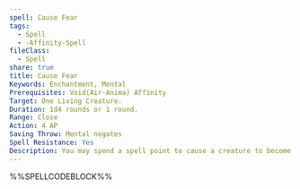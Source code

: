 ```yaml
---
spell: Cause Fear
tags:
  - Spell
  - -Affinity-Spell
fileClass:
  - Spell
share: true
title: Cause Fear
Keywords: Enchantment, Mental
Prerequisites: Void(Air-Anima) Affinity
Target: One Living Creature.
Duration: 1d4 rounds or 1 round.
Range: Close
Action: 4 AP
Saving Throw: Mental negates
Spell Resistance: Yes
Description: You may spend a spell point to cause a creature to become frightened for 1d4 rounds. A save attack that fails by less than one degree causes the creature to instead become shaken for 1 round. A save attack that succeeds by one degree or higher causes the effect to last 1d4+1 increasing by an additional +1 per additional degree of success.
---
```

%%SPELLCODEBLOCK%%